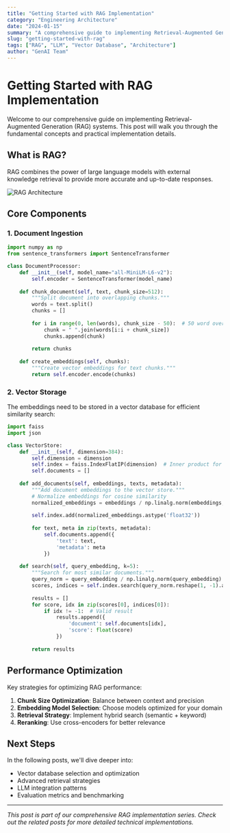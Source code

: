 ```yaml
---
title: "Getting Started with RAG Implementation"
category: "Engineering Architecture"
date: "2024-01-15"
summary: "A comprehensive guide to implementing Retrieval-Augmented Generation systems from scratch."
slug: "getting-started-with-rag"
tags: ["RAG", "LLM", "Vector Database", "Architecture"]
author: "GenAI Team"
---
```


# Getting Started with RAG Implementation

Welcome to our comprehensive guide on implementing Retrieval-Augmented Generation (RAG) systems. This post will walk you through the fundamental concepts and practical implementation details.

## What is RAG?

RAG combines the power of large language models with external knowledge retrieval to provide more accurate and up-to-date responses.

![RAG Architecture](./assets/rag-architecture.jpg)

## Core Components

### 1. Document Ingestion

```python
import numpy as np
from sentence_transformers import SentenceTransformer

class DocumentProcessor:
    def __init__(self, model_name="all-MiniLM-L6-v2"):
        self.encoder = SentenceTransformer(model_name)
    
    def chunk_document(self, text, chunk_size=512):
        """Split document into overlapping chunks."""
        words = text.split()
        chunks = []
        
        for i in range(0, len(words), chunk_size - 50):  # 50 word overlap
            chunk = " ".join(words[i:i + chunk_size])
            chunks.append(chunk)
        
        return chunks
    
    def create_embeddings(self, chunks):
        """Create vector embeddings for text chunks."""
        return self.encoder.encode(chunks)
```

### 2. Vector Storage

The embeddings need to be stored in a vector database for efficient similarity search:

```python
import faiss
import json

class VectorStore:
    def __init__(self, dimension=384):
        self.dimension = dimension
        self.index = faiss.IndexFlatIP(dimension)  # Inner product for cosine similarity
        self.documents = []
    
    def add_documents(self, embeddings, texts, metadata):
        """Add document embeddings to the vector store."""
        # Normalize embeddings for cosine similarity
        normalized_embeddings = embeddings / np.linalg.norm(embeddings, axis=1, keepdims=True)
        
        self.index.add(normalized_embeddings.astype('float32'))
        
        for text, meta in zip(texts, metadata):
            self.documents.append({
                'text': text,
                'metadata': meta
            })
    
    def search(self, query_embedding, k=5):
        """Search for most similar documents."""
        query_norm = query_embedding / np.linalg.norm(query_embedding)
        scores, indices = self.index.search(query_norm.reshape(1, -1).astype('float32'), k)
        
        results = []
        for score, idx in zip(scores[0], indices[0]):
            if idx != -1:  # Valid result
                results.append({
                    'document': self.documents[idx],
                    'score': float(score)
                })
        
        return results
```

## Performance Optimization

Key strategies for optimizing RAG performance:

1. **Chunk Size Optimization**: Balance between context and precision
2. **Embedding Model Selection**: Choose models optimized for your domain
3. **Retrieval Strategy**: Implement hybrid search (semantic + keyword)
4. **Reranking**: Use cross-encoders for better relevance

## Next Steps

In the following posts, we'll dive deeper into:
- Vector database selection and optimization
- Advanced retrieval strategies
- LLM integration patterns
- Evaluation metrics and benchmarking

---

*This post is part of our comprehensive RAG implementation series. Check out the related posts for more detailed technical implementations.* 
